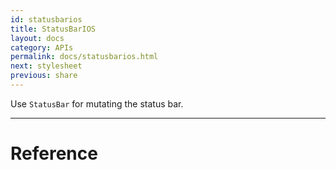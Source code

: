 ```yaml
---
id: statusbarios
title: StatusBarIOS
layout: docs
category: APIs
permalink: docs/statusbarios.html
next: stylesheet
previous: share
---
```


Use `StatusBar` for mutating the status bar.




---

# Reference

